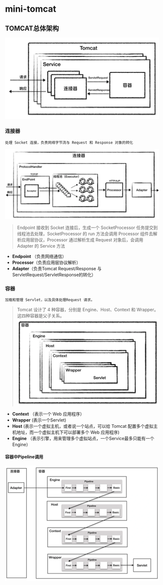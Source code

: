 # mini-tomcat

## TOMCAT总体架构

![tomcat整体架构](doc/img/tomcat.png)

### 连接器
```text
处理 Socket 连接，负责网络字节流与 Request 和 Response 对象的转化
``` 
![连接器](doc/img/connector.png)

> Endpoint 接收到 Socket 连接后，生成一个 SocketProcessor 任务提交到线程池去处理，SocketProcessor 的 run 方法会调用 Processor 组件去解析应用层协议，Processor 通过解析生成 Request 对象后，会调用 Adapter 的 Service 方法
* **Endpoint** （负责网络通信）
* **Processor**（负责应用层协议解析）
* **Adapter**（负责Tomcat Request/Response 与 ServletRequest/ServletResponse的转化）

### 容器
```text
加载和管理 Servlet，以及具体处理Request 请求。
``` 
> Tomcat 设计了 4 种容器，分别是 Engine、Host、Context 和 Wrapper。这四种容器是父子关系。
![容器](doc/img/container.png)

* **Context** （表示一个 Web 应用程序）
* **Wrapper** (表示一个Servlet)
* **Host** (表示一个虚拟主机，或者说一个站点，可以给 Tomcat 配置多个虚拟主机地址，而一个虚拟主机下可以部署多个 Web 应用程序)
* **Engine** （表示引擎，用来管理多个虚拟站点，一个Service最多只能有一个Engine）


#### 容器中Pipeline调用
![调用责任链](doc/img/pipeline.png)